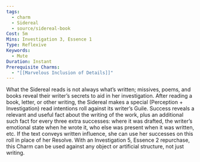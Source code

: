 ```yaml
---
tags:
  - charm
  - Sidereal
  - source/sidereal-book
Cost: 5m
Mins: Investigation 3, Essence 1
Type: Reflexive
Keywords:
  - Mute
Duration: Instant
Prerequisite Charms:
  - "[[Marvelous Inclusion of Details]]"
---
```

What the Sidereal reads is not always what’s written; missives, poems, and books reveal their writer’s secrets to aid in her investigation. After reading a book, letter, or other writing, the Sidereal makes a special (Perception + Investigation) read intentions roll against its writer’s Guile. Success reveals a relevant and useful fact about the writing of the work, plus an additional such fact for every three extra successes: where it was drafted, the writer’s emotional state when he wrote it, who else was present when it was written, etc. If the text conveys written influence, she can use her successes on this roll in place of her Resolve. With an Investigation 5, Essence 2 repurchase, this Charm can be used against any object or artificial structure, not just writing.